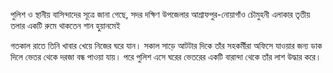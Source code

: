 পুলিশ ও স্থানীয় বাসিন্দাদের সূত্রে জানা গেছে, সদর দক্ষিণ উপজেলার আশ্রাফপুর-নোয়াগাঁও চৌমুহনী এলাকার তৃতীয় তলার একটি রুমে থাকতেন শান হুয়ানমেই

গতকাল রাতে তিনি খাবার খেয়ে নিজের ঘরে যান। সকাল সাড়ে আটটার দিকে তাঁর সহকর্মীরা অফিসে যাওয়ার জন্য ডাক দিলে ভেতর থেকে দরজা বন্ধ পাওয়া যায়। পরে পুলিশ এসে ঘরের ভেতরের একটি বারান্দা থেকে তাঁর লাশ উদ্ধার করে।
